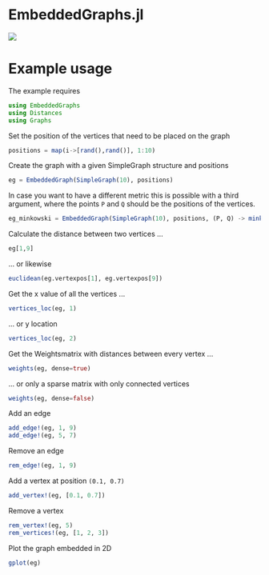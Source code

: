# EmbeddedGraphs.jl

[![](https://img.shields.io/badge/docs-dev-blue.svg)](https://fhell.github.io/EmbeddedGraphs.jl/dev)

# Example usage

The example requires
```julia
using EmbeddedGraphs
using Distances
using Graphs
```

Set the position of the vertices that need to be placed on the graph
```julia
positions = map(i->[rand(),rand()], 1:10)
```

Create the graph with a given SimpleGraph structure and positions
```julia 
eg = EmbeddedGraph(SimpleGraph(10), positions)
```

In case you want to have a different metric this is possible with a third argument, where the
points `P` and `Q` should be the positions of the vertices.
```julia 
eg_minkowski = EmbeddedGraph(SimpleGraph(10), positions, (P, Q) -> minkowski(P, Q, 2.))
```

Calculate the distance between two vertices ...
```julia 
eg[1,9]
```

... or likewise
```julia 
euclidean(eg.vertexpos[1], eg.vertexpos[9])
```


Get the x value of all the vertices ...
```julia 
vertices_loc(eg, 1)
```

... or y location
```julia 
vertices_loc(eg, 2)
```

Get the Weightsmatrix with distances between every vertex ...
```julia 
weights(eg, dense=true)
```

... or only a sparse matrix with only connected vertices
```julia 
weights(eg, dense=false)
```


Add an edge
```julia 
add_edge!(eg, 1, 9)
add_edge!(eg, 5, 7)
```


Remove an edge
```julia 
rem_edge!(eg, 1, 9)
```


Add a vertex at position `(0.1, 0.7)`
```julia 
add_vertex!(eg, [0.1, 0.7])
```


Remove a vertex
```julia 
rem_vertex!(eg, 5)
rem_vertices!(eg, [1, 2, 3])
```


Plot the graph embedded in 2D
```julia 
gplot(eg)
```

